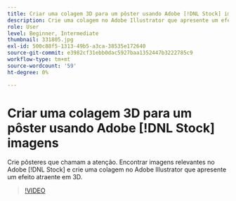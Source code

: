 ```yaml
---
title: Criar uma colagem 3D para um pôster usando Adobe [!DNL Stock] imagens
description: Crie uma colagem no Adobe Illustrator que apresente um efeito atraente em 3D a partir de imagens no Adobe [!DNL Stock]
role: User
level: Beginner, Intermediate
thumbnail: 331805.jpg
exl-id: 500c88f5-1313-49b5-a3ca-38535e172640
source-git-commit: e3982cf31ebb0dac5927baa1352447b3222785c9
workflow-type: tm+mt
source-wordcount: '59'
ht-degree: 0%

---
```


# Criar uma colagem 3D para um pôster usando Adobe [!DNL Stock] imagens

Crie pôsteres que chamam a atenção. Encontrar imagens relevantes no Adobe [!DNL Stock] e crie uma colagem no Adobe Illustrator que apresente um efeito atraente em 3D.

>[!VIDEO](https://video.tv.adobe.com/v/331805?hidetitle=true)
